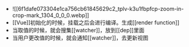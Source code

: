 - ![[6f1dafe073304e1ca756cb61845629c2_tplv-k3u1fbpfcp-zoom-in-crop-mark_1304_0_0_0.webp]]
- [[Vue]]初始化的时候，挂载之后会进行编译。生成[[render function]]
- 当取值的时候，就会搜集[[watcher]]，放到[[dep]]里面
- 当用户更改值的时候，就会通知[[watcher]]，去更新视图